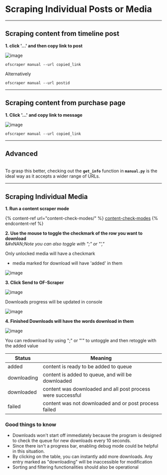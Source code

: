 # Scraping Individual Posts or Media



***

## Scraping content from timeline post

**1. click '...' and then copy link to post**

![image](https://github.com/datawhores/OF-Scraper/assets/67020411/84a87986-36ef-4d75-a9d9-10d7b572419a)

```
ofscraper manual --url copied_link
```

Alternatively

```
ofscraper manual --url postid
```



***

## Scraping content from purchase page

**1. Click '...' and copy link to message**

![image](https://github.com/datawhores/OF-Scraper/assets/67020411/74cebb3f-c0e4-4cbb-b2f7-18b52e2a98a6)

```
ofscraper manual --url copied_link
```



***

## Advanced

\
To grasp this better, checking out the **`get_info`** function in **`manual.py`** is the ideal way as it accepts a wider range of URLs.



***

## Scraping Individual Media

**1. Run a content scraper mode**

{% content-ref url="content-check-modes/" %}
[content-check-modes](content-check-modes/)
{% endcontent-ref %}

**2. Use the mouse to toggle the checkmark of the row you want to download**\
&#xNAN;_&#x4E;ote you can also toggle with  ";" or "',"_&#x20;

Only unlocked media will have a checkmark

* media marked for download will have 'added' in them

![image](https://github.com/datawhores/OF-Scraper/assets/67020411/48e3badd-5502-480b-aeaa-04d58c769dd1)

**3. Click Send to OF-Scraper**

![image](https://github.com/datawhores/OF-Scraper/assets/67020411/9727c122-73ea-4043-850a-4d4fe0ffbf33)

Downloads progress will be updated in console

![image](https://github.com/datawhores/OF-Scraper/assets/67020411/9d0748b2-c036-4b7f-91c0-499b78a808e1)

**4. Finished Downloads will have the words download in them**

![image](https://github.com/datawhores/OF-Scraper/assets/67020411/7ae553c7-94d1-4a03-a44f-83fd056b80f9)

You can redownload by using ";" or "'" to untoggle and then retoggle with the added value

| Status      | Meaning                                                     |
| ----------- | ----------------------------------------------------------- |
| added       | content is ready to be added to queue                       |
| downloading | content is added to queue, and will be downloaded           |
| downloaded  | content was downloaded and all post process were successful |
| failed      | content was not downloaded and or post process failed       |

### Good things to know

* Downloads won't start off immediately because the program is designed to check the queue for new downloads every 10 seconds.
* Since there isn't a progress bar, enabling debug mode could be helpful in this situation.
* By clicking on the table, you can instantly add more downloads. Any entry marked as "downloading" will be inaccessible for modification
* Sorting and filtering functionalities should also be operational
